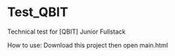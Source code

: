 # Test_QBIT
Technical test for [QBIT] Junior Fullstack

How to use: Download this project then open main.html